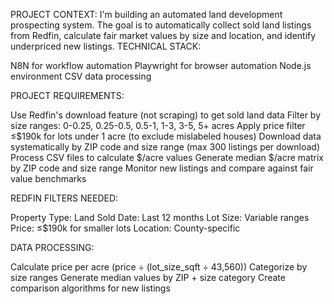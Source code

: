 PROJECT CONTEXT:
I'm building an automated land development prospecting system. The goal is to automatically collect sold land listings from Redfin, calculate fair market values by size and location, and identify underpriced new listings.
TECHNICAL STACK:

N8N for workflow automation
Playwright for browser automation
Node.js environment
CSV data processing

PROJECT REQUIREMENTS:

Use Redfin's download feature (not scraping) to get sold land data
Filter by size ranges: 0-0.25, 0.25-0.5, 0.5-1, 1-3, 3-5, 5+ acres
Apply price filter ≤$190k for lots under 1 acre (to exclude mislabeled houses)
Download data systematically by ZIP code and size range (max 300 listings per download)
Process CSV files to calculate $/acre values
Generate median $/acre matrix by ZIP code and size range
Monitor new listings and compare against fair value benchmarks

REDFIN FILTERS NEEDED:

Property Type: Land
Sold Date: Last 12 months
Lot Size: Variable ranges
Price: ≤$190k for smaller lots
Location: County-specific

DATA PROCESSING:

Calculate price per acre (price ÷ (lot_size_sqft ÷ 43,560))
Categorize by size ranges
Generate median values by ZIP + size category
Create comparison algorithms for new listings


